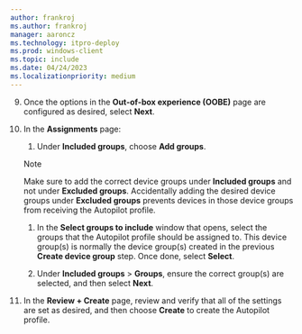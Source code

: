 ```yaml
---
author: frankroj
ms.author: frankroj
manager: aaroncz
ms.technology: itpro-deploy
ms.prod: windows-client
ms.topic: include
ms.date: 04/24/2023
ms.localizationpriority: medium
---
```


<!-- This file is shared by the following articles:

pre-provisioning/azure-ad-join-autopilot-profile.md
pre-provisioning/hybrid-azure-ad-join-autopilot-profile.md
self-deploying/self-deploying-autopilot-profile.md
user-driven/azure-ad-join-autopilot-profile.md
user-driven/hybrid-azure-ad-join-autopilot-profile.md

Headings are driven by article context. -->

9. Once the options in the **Out-of-box experience (OOBE)** page are configured as desired, select **Next**.

10. In the **Assignments** page:

    1. Under **Included groups**, choose **Add groups**.

      > [!NOTE]
      >
      > Make sure to add the correct device groups under **Included groups** and not under **Excluded groups**. Accidentally adding the desired device groups under **Excluded groups** prevents devices in those device groups from receiving the Autopilot profile.

    1. In the **Select groups to include** window that opens, select the groups that the Autopilot profile should be assigned to. This device group(s) is normally the device group(s) created in the previous **Create device group** step. Once done, select **Select**.

    1. Under **Included groups** > **Groups**, ensure the correct group(s) are selected, and then select **Next**.

11. In the **Review + Create** page, review and verify that all of the settings are set as desired, and then choose **Create** to create the Autopilot profile.
